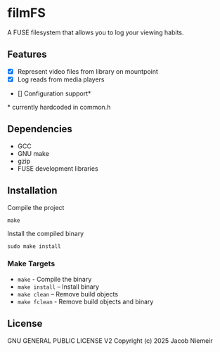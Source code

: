 # filmFS
A FUSE filesystem that allows you to log your viewing habits.

## Features
- [x] Represent video files from library on mountpoint
- [x] Log reads from media players
- [] Configuration support*

\* currently hardcoded in common.h

## Dependencies
* GCC
* GNU make
* gzip
* FUSE development libraries

## Installation
Compile the project
```
make
```
Install the compiled binary
```
sudo make install
```

### Make Targets 
- `make` - Compile the binary
- `make install` – Install binary
- `make clean` – Remove build objects
- `make fclean` - Remove build objects and binary

## License
GNU GENERAL PUBLIC LICENSE V2
Copyright (c) 2025 Jacob Niemeir